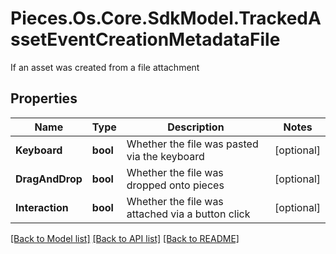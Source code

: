 # Pieces.Os.Core.SdkModel.TrackedAssetEventCreationMetadataFile
If an asset was created from a file attachment

## Properties

Name | Type | Description | Notes
------------ | ------------- | ------------- | -------------
**Keyboard** | **bool** | Whether the file was pasted via the keyboard | [optional] 
**DragAndDrop** | **bool** | Whether the file was dropped onto pieces | [optional] 
**Interaction** | **bool** | Whether the file was attached via a button click | [optional] 

[[Back to Model list]](../README.md#documentation-for-models) [[Back to API list]](../README.md#documentation-for-api-endpoints) [[Back to README]](../README.md)

